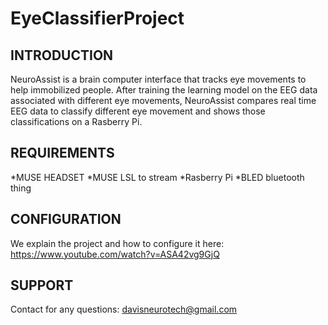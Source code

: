 # EyeClassifierProject

INTRODUCTION
------------

NeuroAssist is a brain computer interface that tracks eye movements to help immobilized people. 
After training the learning model on the EEG data associated with different eye movements, NeuroAssist compares real time EEG data to classify different eye movement and shows those classifications on a Rasberry Pi. 

REQUIREMENTS
------------
*MUSE HEADSET
*MUSE LSL to stream
*Rasberry Pi
*BLED bluetooth thing


CONFIGURATION
-------------
We explain the project and how to configure it here:
https://www.youtube.com/watch?v=ASA42vg9GjQ

SUPPORT
-----------

Contact for any questions: davisneurotech@gmail.com


